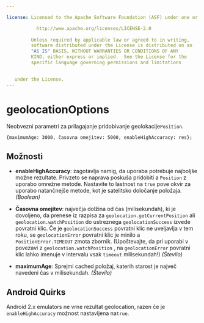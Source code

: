 ```yaml
---

license: Licensed to the Apache Software Foundation (ASF) under one or more contributor license agreements. See the NOTICE file distributed with this work for additional information regarding copyright ownership. The ASF licenses this file to you under the Apache License, Version 2.0 (the "License"); you may not use this file except in compliance with the License. You may obtain a copy of the License at

           http://www.apache.org/licenses/LICENSE-2.0
    
         Unless required by applicable law or agreed to in writing,
         software distributed under the License is distributed on an
         "AS IS" BASIS, WITHOUT WARRANTIES OR CONDITIONS OF ANY
         KIND, either express or implied.  See the License for the
         specific language governing permissions and limitations
    

   under the License.
---
```


# geolocationOptions

Neobvezni parametri za prilagajanje pridobivanje geolokacije`Position`.

    {maximumAge: 3000, časovna omejitev: 5000, enableHighAccuracy: res};
    

## Možnosti

*   **enableHighAccuracy**: zagotavlja namig, da uporaba potrebuje najboljše možne rezultate. Privzeto se naprava poskuša pridobiti a `Position` z uporabo omrežne metode. Nastavite to lastnost na `true` pove okvir za uporabo natančnejše metode, kot je satelitsko določanje položaja. *(Boolean)*

*   **Časovna omejitev**: največja dolžina od čas (milisekundah), ki je dovoljeno, da prenese iz razpisa za `geolocation.getCurrentPosition` ali `geolocation.watchPosition` do ustreznega `geolocationSuccess` izvede povratni klic. Če je `geolocationSuccess` povratni klic ne uveljavlja v tem roku, se `geolocationError` povratni klic je minilo a `PositionError.TIMEOUT` zmota zbornik. (Upoštevajte, da pri uporabi v povezavi z `geolocation.watchPosition` , na `geolocationError` povratni klic lahko imenuje v intervalu vsak `timeout` milisekundah!) *(Število)*

*   **maximumAge**: Sprejmi cached položaj, katerih starost je največ navedeni čas v milisekundah. *(Število)*

## Android Quirks

Android 2.x emulators ne vrne rezultat geolocation, razen če je `enableHighAccuracy` možnost nastavljena na`true`.
